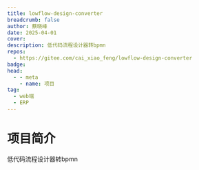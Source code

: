 ```yaml
---
title: lowflow-design-converter
breadcrumb: false
author: 蔡晓峰
date: 2025-04-01
cover: 
description: 低代码流程设计器转bpmn
repos:
  - https://gitee.com/cai_xiao_feng/lowflow-design-converter
badge: 
head:
  - - meta
    - name: 项目
tag:
  - web端
  - ERP
---
```




# 项目简介
低代码流程设计器转bpmn
